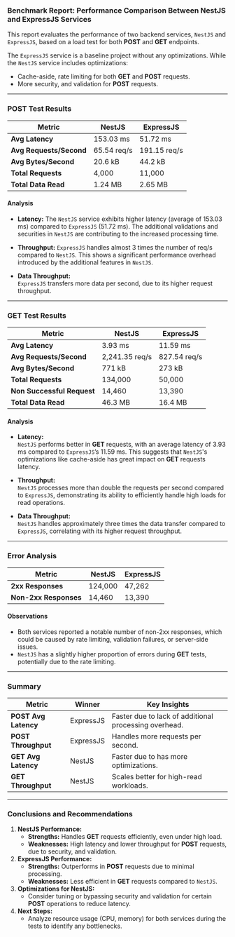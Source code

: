 
### **Benchmark Report: Performance Comparison Between NestJS and ExpressJS Services**

This report evaluates the performance of two backend services, `NestJS` and `ExpressJS`, based on a load test for both **POST** and **GET** endpoints.

The `ExpressJS` service is a baseline project without any optimizations.
While the `NestJS` service includes optimizations:
- Cache-aside, rate limiting for both **GET** and **POST** requests.
- More security, and validation for **POST** requests. 

---

### **POST** Test Results

| Metric                  | NestJS      | ExpressJS    |
| ----------------------- | ----------- | ------------ |
| **Avg Latency**         | 153.03 ms   | 51.72 ms     |
| **Avg Requests/Second** | 65.54 req/s | 191.15 req/s |
| **Avg Bytes/Second**    | 20.6 kB     | 44.2 kB      |
| **Total Requests**      | 4,000       | 11,000       |
| **Total Data Read**     | 1.24 MB     | 2.65 MB      |

#### **Analysis**

- **Latency:**
    The `NestJS` service exhibits higher latency (average of 153.03 ms) compared to `ExpressJS` (51.72 ms). The additional validations and securities in `NestJS` are contributing to the increased processing time.
    
- **Throughput:**
    `ExpressJS` handles almost 3 times the number of req/s compared to `NestJS`. This shows a significant performance overhead introduced by the additional features in `NestJS`.
    
- **Data Throughput:**  
    `ExpressJS` transfers more data per second, due to its higher request throughput.
    

---

### **GET** Test Results

| Metric                     | NestJS         | ExpressJS    |
| -------------------------- | -------------- | ------------ |
| **Avg Latency**            | 3.93 ms        | 11.59 ms     |
| **Avg Requests/Second**    | 2,241.35 req/s | 827.54 req/s |
| **Avg Bytes/Second**       | 771 kB         | 273 kB       |
| **Total Requests**         | 134,000        | 50,000       |
| **Non Successful Request** | 14,460         | 13,390       |
| **Total Data Read**        | 46.3 MB        | 16.4 MB      |

#### **Analysis**

- **Latency:**  
    `NestJS` performs better in **GET** requests, with an average latency of 3.93 ms compared to `ExpressJS`’s 11.59 ms. This suggests that `NestJS`'s optimizations like cache-aside has great impact on **GET** requests latency.
    
- **Throughput:**  
    `NestJS` processes more than double the requests per second compared to `ExpressJS`, demonstrating its ability to efficiently handle high loads for read operations.
    
- **Data Throughput:**  
    `NestJS` handles approximately three times the data transfer compared to `ExpressJS`, correlating with its higher request throughput.
    

---

### **Error Analysis**

| Metric                | NestJS  | ExpressJS |
| --------------------- | ------- | --------- |
| **2xx Responses**     | 124,000 | 47,262    |
| **Non-2xx Responses** | 14,460  | 13,390    |

#### **Observations**

- Both services reported a notable number of non-2xx responses, which could be caused by rate limiting, validation failures, or server-side issues.
- `NestJS` has a slightly higher proportion of errors during **GET** tests, potentially due to the rate limiting.

---

### **Summary**

| Metric               | Winner    | Key Insights                                          |
| -------------------- | --------- | ----------------------------------------------------- |
| **POST Avg Latency** | ExpressJS | Faster due to lack of additional processing overhead. |
| **POST Throughput**  | ExpressJS | Handles more requests per second.                     |
| **GET Avg Latency**  | NestJS    | Faster due to has more optimizations.                 |
| **GET Throughput**   | NestJS    | Scales better for high-read workloads.                |

---

### **Conclusions and Recommendations**

1. **NestJS Performance:**
    - **Strengths:** Handles **GET** requests efficiently, even under high load.
    - **Weaknesses:** High latency and lower throughput for **POST** requests, due to security, and validation.
2. **ExpressJS Performance:**
    - **Strengths:** Outperforms in **POST** requests due to minimal processing.
    - **Weaknesses:** Less efficient in **GET** requests compared to `NestJS`.
4. **Optimizations for NestJS:**
    - Consider tuning or bypassing security and validation for certain **POST** operations to reduce latency.
5. **Next Steps:**
    - Analyze resource usage (CPU, memory) for both services during the tests to identify any bottlenecks.